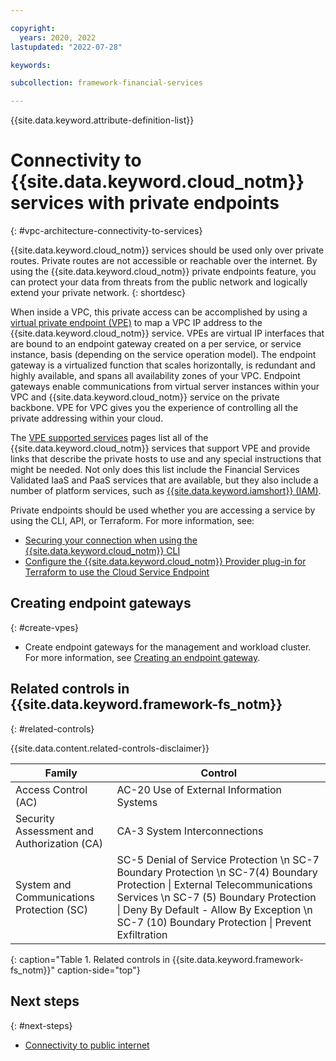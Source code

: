 ```yaml
---

copyright:
  years: 2020, 2022
lastupdated: "2022-07-28"

keywords: 

subcollection: framework-financial-services

---
```


{{site.data.keyword.attribute-definition-list}}

# Connectivity to {{site.data.keyword.cloud_notm}} services with private endpoints
{: #vpc-architecture-connectivity-to-services}

{{site.data.keyword.cloud_notm}} services should be used only over private routes. Private routes are not accessible or reachable over the internet. By using the {{site.data.keyword.cloud_notm}} private endpoints feature, you can protect your data from threats from the public network and logically extend your private network.
{: shortdesc}

When inside a VPC, this private access can be accomplished by using a [virtual private endpoint (VPE)](/docs/vpc?topic=vpc-about-vpe) to map a VPC IP address to the {{site.data.keyword.cloud_notm}} service. VPEs are virtual IP interfaces that are bound to an endpoint gateway created on a per service, or service instance, basis (depending on the service operation model). The endpoint gateway is a virtualized function that scales horizontally, is redundant and highly available, and spans all availability zones of your VPC. Endpoint gateways enable communications from virtual server instances within your VPC and {{site.data.keyword.cloud_notm}} service on the private backbone. VPE for VPC gives you the experience of controlling all the private addressing within your cloud.

The [VPE supported services](/docs/vpc?topic=vpc-vpe-supported-services) pages list all of the {{site.data.keyword.cloud_notm}} services that support VPE and provide links that describe the private hosts to use and any special instructions that might be needed. Not only does this list include the Financial Services Validated IaaS and PaaS services that are available, but they also include a number of platform services, such as [{{site.data.keyword.iamshort}} (IAM)](/apidocs/iam-access-groups#endpoint-urls).

Private endpoints should be used whether you are accessing a service by using the CLI, API, or Terraform. For more information, see:

* [Securing your connection when using the {{site.data.keyword.cloud_notm}} CLI](/docs/cli?topic=cli-service-connection)
* [Configure the {{site.data.keyword.cloud_notm}} Provider plug-in for Terraform to use the Cloud Service Endpoint](/docs/ibm-cloud-provider-for-terraform?topic=ibm-cloud-provider-for-terraform-config-provider)



## Creating endpoint gateways
{: #create-vpes}

* Create endpoint gateways for the management and workload cluster. For more information, see [Creating an endpoint gateway](/docs/vpc?topic=vpc-ordering-endpoint-gateway).

## Related controls in {{site.data.keyword.framework-fs_notm}} 
{: #related-controls}

{{site.data.content.related-controls-disclaimer}}


| Family              | Control                                           |
|---------------------|---------------------------------------------------|
| Access Control (AC) | AC-20 Use of External Information Systems |
| Security Assessment and Authorization (CA) | CA-3 System Interconnections |
| System and Communications Protection (SC)  | SC-5 Denial of Service Protection    \n SC-7 Boundary Protection \n SC-7(4) Boundary Protection &#124; External Telecommunications Services \n SC-7 (5) Boundary Protection &#124; Deny By Default - Allow By Exception \n SC-7 (10) Boundary Protection &#124; Prevent Exfiltration |
{: caption="Table 1. Related controls in {{site.data.keyword.framework-fs_notm}}" caption-side="top"}

## Next steps
{: #next-steps}

* [Connectivity to public internet](/docs/framework-financial-services?topic=framework-financial-services-vpc-architecture-connectivity-to-internet)
